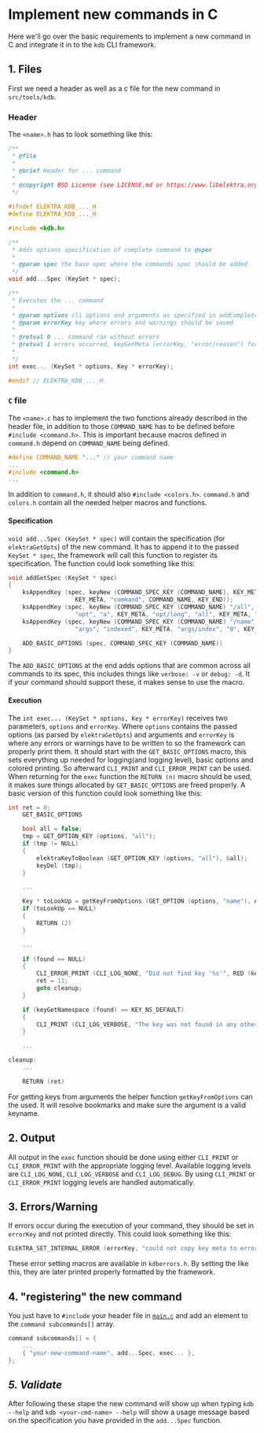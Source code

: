 # Implement new commands in C

Here we'll go over the basic requirements to implement a new command in C and integrate it in to the `kdb` CLI framework.

## 1. Files

First we need a header as well as a c file for the new command in `src/tools/kdb`.

### Header

The `<name>.h` has to look something like this:

```c
/**
 * @file
 *
 * @brief Header for ... command
 *
 * @copyright BSD License (see LICENSE.md or https://www.libelektra.org)
 */

#ifndef ELEKTRA_KDB_..._H
#define ELEKTRA_KDB_..._H

#include <kdb.h>

/**
 * Adds options specification of complete command to @spec
 *
 * @param spec the base spec where the commands spec should be added
 */
void add...Spec (KeySet * spec);

/**
 * Executes the ... command
 *
 * @param options cli options and arguments as specified in addCompleteSpec()
 * @param errorKey key where errors and warnings should be saved
 *
 * @retval 0 ... command ran without errors
 * @retval 1 errors occurred, keyGetMeta (errorKey, "error/reason") for info
 *
 */
int exec... (KeySet * options, Key * errorKey);

#endif // ELEKTRA_KDB_..._H
```

### `C` file

The `<name>.c` has to implement the two functions already described in the header file, in addition to those `COMMAND_NAME` has to be defined before `#include <command.h>`.
This is important because macros defined in `command.h` depend on `COMMAND_NAME` being defined.

```c
#define COMMAND_NAME "..." // your command name
...
#include <command.h>
...
```

In addition to `command.h`, it should also `#include <colors.h>`.
`command.h` and `colors.h` contain all the needed helper macros and functions.

#### Specification

`void add...Spec (KeySet * spec)` will contain the specification (for `elektraGetOpts`) of the new command.
It has to append it to the passed `KeySet * spec`, the framework will call this function to register its specification.
The function could look something like this:

```c
void addGetSpec (KeySet * spec)
{
	ksAppendKey (spec, keyNew (COMMAND_SPEC_KEY (COMMAND_NAME), KEY_META, "description", "Get the value of an individual key.",
				   KEY_META, "command", COMMAND_NAME, KEY_END));
	ksAppendKey (spec, keyNew (COMMAND_SPEC_KEY (COMMAND_NAME) "/all", KEY_META, "description", "Consider all of the keys", KEY_META,
				   "opt", "a", KEY_META, "opt/long", "all", KEY_META, "opt/arg", "none", KEY_END));
	ksAppendKey (spec, keyNew (COMMAND_SPEC_KEY (COMMAND_NAME) "/name", KEY_META, "description", "The name of the key", KEY_META,
				   "args", "indexed", KEY_META, "args/index", "0", KEY_END));

	ADD_BASIC_OPTIONS (spec, COMMAND_SPEC_KEY (COMMAND_NAME))
}
```

The `ADD_BASIC_OPTIONS` at the end adds options that are common across all commands to its spec, this includes things like `verbose: -v` or `debug: -d`.
It if your command should support these, it makes sense to use the macro.

#### Execution

The `int exec... (KeySet * options, Key * errorKey)` receives two parameters, `options` and `errorKey`.
Where `options` contains the passed options (as parsed by `elektraGetOpts`) and arguments and `errorKey` is where any errors or warnings have to be written to so the framework can properly print them.
It should start with the `GET_BASIC_OPTIONS` macro, this sets everything up needed for logging(and logging level), basic options and colored printing.
So afterward `CLI_PRINT` and `CLI_ERROR_PRINT` can be used.
When returning for the `exec` function the `RETURN (n)` macro should be used, it makes sure things allocated by `GET_BASIC_OPTIONS` are freed properly.
A basic version of this function could look something like this:

```c
int ret = 0;
	GET_BASIC_OPTIONS

	bool all = false;
	tmp = GET_OPTION_KEY (options, "all");
	if (tmp != NULL)
	{
		elektraKeyToBoolean (GET_OPTION_KEY (options, "all"), &all);
		keyDel (tmp);
	}

    ...

	Key * toLookUp = getKeyFromOptions (GET_OPTION (options, "name"), errorKey, verbose);
	if (toLookUp == NULL)
	{
		RETURN (2)
	}

    ...

	if (found == NULL)
	{
		CLI_ERROR_PRINT (CLI_LOG_NONE, "Did not find key '%s'", RED (keyName (toLookUp)));
		ret = 11;
		goto cleanup;
	}

	if (keyGetNamespace (found) == KEY_NS_DEFAULT)
	{
		CLI_PRINT (CLI_LOG_VERBOSE, "The key was not found in any other namespace, taking the %s\n", BOLD ("default"));
	}

	...

cleanup:
	...

	RETURN (ret)
```

For getting keys from arguments the helper function `getKeyFromOptions` can the used.
It will resolve bookmarks and make sure the argument is a valid keyname.

## 2. Output

All output in the `exec` function should be done using either `CLI_PRINT` or `CLI_ERROR_PRINT` with the appropriate logging level.
Available logging levels are `CLI_LOG_NONE`, `CLI_LOG_VERBOSE` and `CLI_LOG_DEBUG`.
By using `CLI_PRINT` or `CLI_ERROR_PRINT` logging levels are handled automatically.

## 3. Errors/Warning

If errors occur during the execution of your command, they should be set in `errorKey` and not printed directly.
This could look something like this:

```c
ELEKTRA_SET_INTERNAL_ERROR (errorKey, "could not copy key meta to errorKey");
```

These error setting macros are available in `kdberrors.h`.
By setting the like this, they are later printed properly formatted by the framework.

## 4. "registering" the new command

You just have to `#include` your header file in [`main.c`](/src/tools/kdb/main.c) and add an element to the `command subcommands[]` array.

```c
command subcommands[] = {
	...
	{ "your-new-command-name", add...Spec, exec... },
};
```

## _5. Validate_

After following these stape the new command will show up when typing `kdb --help` and `kdb <your-cmd-name> --help` will show a usage message based on the specification you have provided in the `add...Spec` function.
